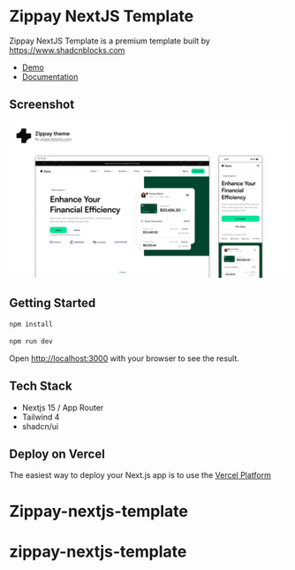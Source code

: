 # Zippay NextJS Template

Zippay NextJS Template is a premium template built by https://www.shadcnblocks.com

- [Demo](https://Zippay-nextjs-template.vercel.app/)
- [Documentation](https://docs.shadcnblocks.com/templates/getting-started)

## Screenshot

![Zippay NextJS Template screenshot](./public/og-image.jpg)

## Getting Started

```bash
npm install
```

```bash
npm run dev
```

Open [http://localhost:3000](http://localhost:3000) with your browser to see the result.

## Tech Stack

- Nextjs 15 / App Router
- Tailwind 4
- shadcn/ui

## Deploy on Vercel

The easiest way to deploy your Next.js app is to use the [Vercel Platform](https://vercel.com)

# Zippay-nextjs-template

# zippay-nextjs-template
